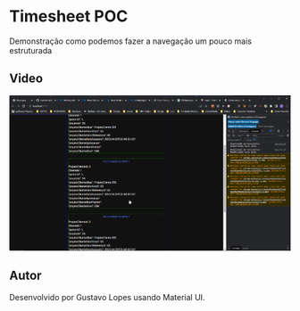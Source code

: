 # Timesheet POC
Demonstração como podemos fazer a navegação um pouco mais estruturada

## Video
![](https://github.com/gusflopes/timesheet-poc/blob/main/docs/demo.gif)

## Autor
Desenvolvido por Gustavo Lopes usando Material UI.
